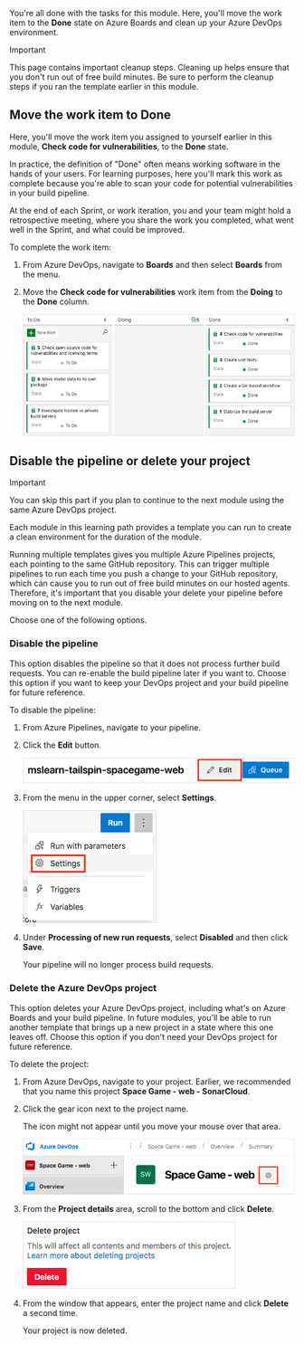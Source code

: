 You're all done with the tasks for this module. Here, you'll move the work item to the **Done** state on Azure Boards and clean up your Azure DevOps environment.

> [!IMPORTANT]
> This page contains important cleanup steps. Cleaning up helps ensure that you don't run out of free build minutes. Be sure to perform the cleanup steps if you ran the template earlier in this module.

## Move the work item to Done

Here, you'll move the work item you assigned to yourself earlier in this module, **Check code for vulnerabilities**, to the **Done** state.

In practice, the definition of "Done" often means working software in the hands of your users. For learning purposes, here you'll mark this work as complete because you're able to scan your code for potential vulnerabilities in your build pipeline.

At the end of each Sprint, or work iteration, you and your team might hold a retrospective meeting, where you share the work you completed, what went well in the Sprint, and what could be improved.

To complete the work item:

1. From Azure DevOps, navigate to **Boards** and then select **Boards** from the menu.
1. Move the **Check code for vulnerabilities** work item from the **Doing** to the **Done** column.

    ![Azure Boards showing the card in the Done column](../media/8-azure-boards-wi4-done.png)

## Disable the pipeline or delete your project

> [!IMPORTANT]
> You can skip this part if you plan to continue to the next module using the same Azure DevOps project.

Each module in this learning path provides a template you can run to create a clean environment for the duration of the module.

Running multiple templates gives you multiple Azure Pipelines projects, each pointing to the same GitHub repository. This can trigger multiple pipelines to run each time you push a change to your GitHub repository, which can cause you to run out of free build minutes on our hosted agents. Therefore, it's important that you disable your delete your pipeline before moving on to the next module.

Choose one of the following options.

### Disable the pipeline

This option disables the pipeline so that it does not process further build requests. You can re-enable the build pipeline later if you want to. Choose this option if you want to keep your DevOps project and your build pipeline for future reference.

To disable the pipeline:

1. From Azure Pipelines, navigate to your pipeline.
1. Click the **Edit** button.

    ![Azure Pipelines showing the location of the Edit button](../../shared/media/azure-pipelines-edit-button.png)
1. From the menu in the upper corner, select **Settings**.

    ![Azure Pipelines showing the Settings menu option](../../shared/media/azure-pipelines-settings-button.png)
1. Under **Processing of new run requests**, select **Disabled** and then click **Save**.

    Your pipeline will no longer process build requests.

### Delete the Azure DevOps project

This option deletes your Azure DevOps project, including what's on Azure Boards and your build pipeline. In future modules, you'll be able to run another template that brings up a new project in a state where this one leaves off. Choose this option if you don't need your DevOps project for future reference.

To delete the project:

1. From Azure DevOps, navigate to your project. Earlier, we recommended that you name this project **Space Game - web - SonarCloud**.
1. Click the gear icon next to the project name.

    The icon might not appear until you move your mouse over that area.

    ![Azure DevOps showing the gear icon](../../shared/media/azure-devops-project-gear.png)
1. From the **Project details** area, scroll to the bottom and click **Delete**.

    ![Azure DevOps showing the Delete button to delete your project](../../shared/media/azure-devops-delete-project.png)
1. From the window that appears, enter the project name and click **Delete** a second time.

    Your project is now deleted.